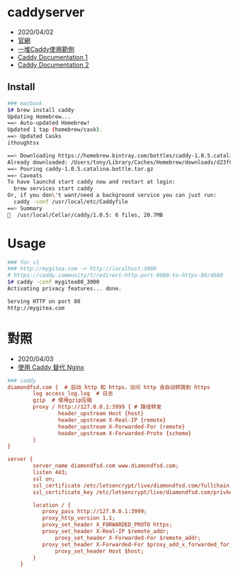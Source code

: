 # caddyserver

- 2020/04/02
- [官網](https://caddyserver.com/)
- [一堆Caddy使用範例](https://github.com/caddyserver/caddy)
- [Caddy Documentation 1](https://caddyserver.com/v1/docs)
- [Caddy Documentation 2](https://caddyserver.com/docs/getting-started)


## Install

```bash
### macbook
$# brew install caddy
Updating Homebrew...
==> Auto-updated Homebrew!
Updated 1 tap (homebrew/cask).
==> Updated Casks
ithoughtsx                                                                                 shinhan-ezplus

==> Downloading https://homebrew.bintray.com/bottles/caddy-1.0.5.catalina.bottle.tar.gz
Already downloaded: /Users/tony/Library/Caches/Homebrew/downloads/d23f06644034092ed9f38815513df252b948766a914d4ea74ecead264d63f6b5--caddy-1.0.5.catalina.bottle.tar.gz
==> Pouring caddy-1.0.5.catalina.bottle.tar.gz
==> Caveats
To have launchd start caddy now and restart at login:
  brew services start caddy
Or, if you don\'t want/need a background service you can just run:
  caddy -conf /usr/local/etc/Caddyfile
==> Summary
🍺  /usr/local/Cellar/caddy/1.0.5: 6 files, 20.7MB
```


# Usage

```bash
### for v1
### http://mygitea.com -> http://localhost:3000
# https://caddy.community/t/redirect-http-port-8080-to-https-80/4680
$# caddy -conf mygitea80_3000
Activating privacy features... done.

Serving HTTP on port 80
http://mygitea.com
```



# 對照

- 2020/04/03
- [使用 Caddy 替代 Nginx](https://diamondfsd.com/caddy-instand-nginx-support-https/)


```ini
### caddy
diamondfsd.com {  # 启动 http 和 https，访问 http 会自动转跳到 https
        log access_log.log  # 日志
        gzip  # 使用gzip压缩
        proxy / http://127.0.0.1:3999 { # 路径转发
                header_upstream Host {host}
                header_upstream X-Real-IP {remote}
                header_upstream X-Forwarded-For {remote}
                header_upstream X-Forwarded-Proto {scheme}
        }
}
```
```ini
server {
		server_name diamondfsd.com www.diamondfsd.com;
		listen 443;
		ssl on;
		ssl_certificate /etc/letsencrypt/live/diamondfsd.com/fullchain.pem;
		ssl_certificate_key /etc/letsencrypt/live/diamondfsd.com/privkey.pem;

		location / {
		   proxy_pass http://127.0.0.1:3999;
		   proxy_http_version 1.1;
		   proxy_set_header X_FORWARDED_PROTO https;
		   proxy_set_header X-Real-IP $remote_addr;
			   proxy_set_header X-Forwarded-For $remote_addr;
		   proxy_set_header X-Forwarded-For $proxy_add_x_forwarded_for;
			   proxy_set_header Host $host;
		}
    }
```